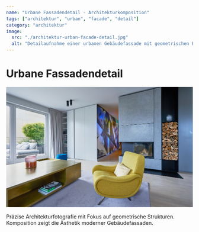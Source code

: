 ```yaml
---
name: "Urbane Fassadendetail - Architekturkomposition"
tags: ["architektur", "urban", "facade", "detail"]
category: "architektur"
image:
  src: "./architektur-urban-facade-detail.jpg"
  alt: "Detailaufnahme einer urbanen Gebäudefassade mit geometrischen Elementen"
---
```


# Urbane Fassadendetail
![Urbane Fassadendetail](./architektur-urban-facade-detail.jpg)

Präzise Architekturfotografie mit Fokus auf geometrische Strukturen. Komposition zeigt die Ästhetik moderner Gebäudefassaden.